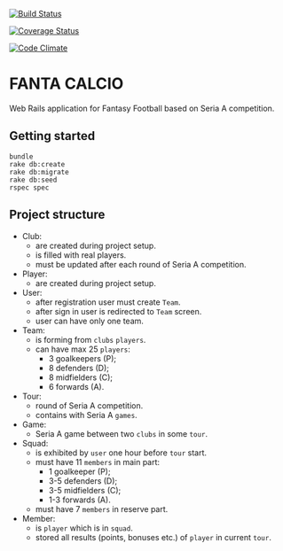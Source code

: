 [![Build Status](https://travis-ci.org/BohdanChaban/fanta_calcio.svg?branch=master)](https://travis-ci.org/BohdanChaban/fanta_calcio)

[![Coverage Status](https://coveralls.io/repos/github/BohdanChaban/fanta_calcio/badge.svg?branch=master)](https://coveralls.io/github/BohdanChaban/fanta_calcio?branch=master)

[![Code Climate](https://codeclimate.com/github/codeclimate/codeclimate/badges/gpa.svg)](https://codeclimate.com/github/BohdanChaban/fanta_calcio)

# FANTA CALCIO

Web Rails application for Fantasy Football based on Seria A competition.

## Getting started
```
bundle
rake db:create
rake db:migrate
rake db:seed
rspec spec
```

## Project structure
- Club:
    - are created during project setup.
    - is filled with real players.
    - must be updated after each round of Seria A competition.
- Player:
    - are created during project setup.
- User:
    - after registration user must create `Team`.
    - after sign in user is redirected to `Team` screen.
    - user can have only one team.
- Team:
    - is forming from `clubs` `players`.
    - can have max 25 `players`:
        - 3 goalkeepers (P);
        - 8 defenders (D);
        - 8 midfielders (C);
        - 6 forwards (A).
- Tour:
    - round of Seria A competition.
    - contains with Seria A `games`.
- Game:
    - Seria A game between two `clubs` in some `tour`.
- Squad:
    - is exhibited by `user` one hour before `tour` start.
    - must have 11 `members` in main part:
         - 1 goalkeeper (P);
         - 3-5 defenders (D);
         - 3-5 midfielders (C);
         - 1-3 forwards (A).
    - must have 7 `members` in reserve part.
- Member:
    - is `player` which is in `squad`.
    - stored all results (points, bonuses etc.) of `player` in current `tour`.
